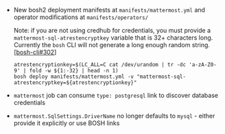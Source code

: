 * New bosh2 deployment manifests at `manifests/mattermost.yml` and operator modifications at `manifests/operators/`

    Note: if you are not using credhub for credentials, you must provide a `mattermost-sql-atrestencryptkey` variable that is 32+ characters long. Currently the `bosh` CLI will not generate a long enough random string. [[bosh-cli#302](https://github.com/cloudfoundry/bosh-cli/issues/302)]

    ```
    atrestencryptionkey=$(LC_ALL=C cat /dev/urandom | tr -dc 'a-zA-Z0-9' | fold -w ${1:-32} | head -n 1)
    bosh deploy manifests/mattermost.yml -v "mattermost-sql-atrestencryptkey=${atrestencryptionkey}"
    ```

* `mattermost` job can consume `type: postgresql` link to discover database credentials
* `mattermost.SqlSettings.DriverName` no longer defaults to `mysql` - either provide it explicitly or use BOSH links
